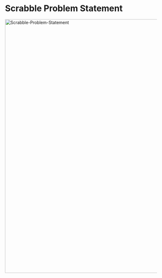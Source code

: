 # Scrabble Problem Statement
<img width="838" alt="Scrabble-Problem-Statement" src="https://user-images.githubusercontent.com/46097517/64902500-ad0a9d00-d65c-11e9-9dcb-94af042ac206.png">

